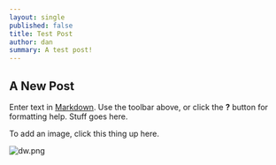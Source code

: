 ```yaml
---
layout: single
published: false
title: Test Post
author: dan
summary: A test post!
---
```

## A New Post

Enter text in [Markdown](http://daringfireball.net/projects/markdown/). Use the toolbar above, or click the **?** button for formatting help. Stuff goes here.

To add an image, click this thing up here.

![dw.png]({{site.baseurl}}/assets/images/dw.png)

